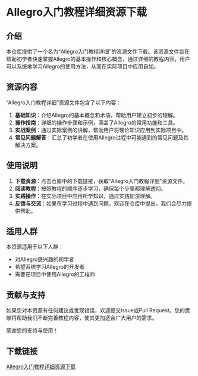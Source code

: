 # Allegro入门教程详细资源下载

## 介绍

本仓库提供了一个名为“Allegro入门教程详细”的资源文件下载。该资源文件旨在帮助初学者快速掌握Allegro的基本操作和核心概念，通过详细的教程内容，用户可以系统地学习Allegro的使用方法，从而在实际项目中应用自如。

## 资源内容

“Allegro入门教程详细”资源文件包含了以下内容：

1. **基础知识**：介绍Allegro的基本概念和术语，帮助用户建立初步的理解。
2. **操作指南**：详细的操作步骤和示例，涵盖了Allegro的常用功能和工具。
3. **实战案例**：通过实际案例的讲解，帮助用户将理论知识应用到实际项目中。
4. **常见问题解答**：汇总了初学者在使用Allegro过程中可能遇到的常见问题及其解决方案。

## 使用说明

1. **下载资源**：点击仓库中的下载链接，获取“Allegro入门教程详细”资源文件。
2. **阅读教程**：按照教程的顺序逐步学习，确保每个步骤都理解透彻。
3. **实践操作**：在实际项目中应用所学知识，通过实践加深理解。
4. **反馈与交流**：如果在学习过程中遇到问题，欢迎在仓库中提出，我们会尽力提供帮助。

## 适用人群

本资源适用于以下人群：

- 对Allegro感兴趣的初学者
- 希望系统学习Allegro的开发者
- 需要在项目中使用Allegro的工程师

## 贡献与支持

如果您对本资源有任何建议或发现错误，欢迎提交Issue或Pull Request。您的贡献将帮助我们不断完善教程内容，使其更加适合广大用户的需求。

感谢您的支持与使用！

## 下载链接

[Allegro入门教程详细资源下载](https://pan.quark.cn/s/3066d6854a5f)